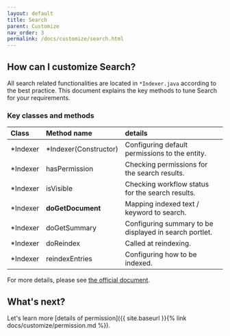```yaml
---
layout: default
title: Search
parent: Customize
nav_order: 3
permalink: /docs/customize/search.html
---
```


## How can I customize Search?

All search related functionalities are located in ```*Indexer.java``` according to the best practice. This document explains the key methods to tune Search for your requirements.

### Key classes and methods

| Class |  Method name | details |
| :---- | :----------- | :------ |
| *Indexer | *Indexer(Constructor) | Configuring default permissions to the entity.
| *Indexer | hasPermission | Checking permissions for the search results. 
| *Indexer | isVisible | Checking workflow status for the search results. 
| *Indexer | **doGetDocument** | Mapping indexed text / keyword to search.
| *Indexer | doGetSummary | Configuring summary to be displayed in search portlet.
| *Indexer | doReindex | Called at reindexing.
| *Indexer | reindexEntries | Configuring how to be indexed.

For more details, please see [the official document](https://dev.liferay.com/ja/develop/tutorials/-/knowledge_base/7-0/creating-a-guestbook-indexer).

## What's next?
Let's learn more [details of permission]({{ site.baseurl }}{% link docs/customize/permission.md %}).
